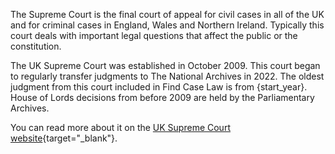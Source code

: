 The Supreme Court is the final court of appeal for civil cases in all of the UK and for criminal cases in England, Wales and Northern Ireland. Typically this court deals with important legal questions that affect the public or the constitution.

The UK Supreme Court was established in October 2009. This court began to regularly transfer judgments to The National Archives in 2022. The oldest judgment from this court included in Find Case Law is from {start_year}. House of Lords decisions from before 2009 are held by the Parliamentary Archives.

You can read more about it on the [UK Supreme Court website](https://www.supremecourt.uk/){target="\_blank"}.

